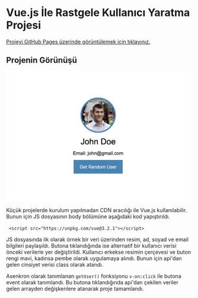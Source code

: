 # **Vue.js** İle Rastgele Kullanıcı Yaratma Projesi

[Projeyi GitHub Pages üzerinde görüntülemek için tıklayınız.](https://canberk-yilmaz.github.io/RandomUser-Vue/)

## Projenin Görünüşü

![Project view](img/Project-Uno.png)

Küçük projelerde kurulum yapılmadan CDN aracılığı ile Vue.js kullanılabilir. Bunun için JS dosyasının body bölümüne aşağıdaki kod yapıştırıldı.

` <script src="https://unpkg.com/vue@3.2.1"></script>`

JS dosyasında ilk olarak örnek bir veri üzerinden resim, ad, soyad ve email bilgileri paylaşıldı. Butona tıklandığında ise alternatif bir kullanıcı verisi önceki verilerle yer değiştirildi.
Kullanıcı erkekse resimin çerçevesi ve buton rengi mavi, kadınsa pembe olarak uygulamaya alındı. Bunun için api'dan gelen cinsiyet verisi class olarak atandı.

Asenkron olarak tanımlanan `getUser()` fonksiyonu `v-on:click` ile butona event olarak tanımlandı. Bu butona tıklandığında api'dan çekilen veriler gelen arrayden değişkenlere atanarak proje tamamlandı.
